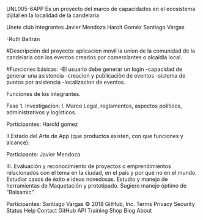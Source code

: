 UNL005-6APP
Es un proyecto del marco de capacidades en el ecosistema dijital en la localidad de la candelaria

Unete club
Integrantes
Javier Mendoza Harolt Goméz Santiago Vargas

-Ruth Beltrán

#Descripción del proyecto: 
aplicacion movil la union de la comunidad de la candelaria con los eventos creados por comerciantes o alcaldia local.

#Funciones básicas: 
-El usuario debe generar un login
-capacidad de generar una asistencia
-creacion y publicaciòn de eventos 
-sistema de puntos por asistencia
-localizacion de eventos.


Funciones de los integrantes.

Fase 1. Investigacion: I. Marco Legal, reglamentos, aspectos políticos, administrativos y logísticos.

Participantes: Harold gomez

II.Estado del Arte de App (que productos existen, con que funciones y alcance).

Participante: Javier Mendoza

III. Evaluación y reconocimiento de proyectos o emprendimientos relacionados con el tema en la ciudad, en el país y por qué no en el mundo. Estudiar casos de éxito e ideas novedosas. Estudio y manejo de herramientas de Maquetación y prototipado. Sugiero manejo óptimo de “Balsamic”.

Participantes: Santiago Vargas
© 2018 GitHub, Inc.
Terms
Privacy
Security
Status
Help
Contact GitHub
API
Training
Shop
Blog
About
